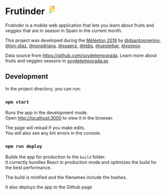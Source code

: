 # Frutinder ![](https://raw.githubusercontent.com/frutinder/frutinder/master/public/favicon.png)

Frutinder is a mobile web application that lets you learn about fruits and veggies that are in season in Spain in the current month. 

This project was developed during the [Mêléeton 2019] by [@dsantosmerino], [@jon-diaz], [@noradriana], [@ssaenz], [@tebs], [@uesteibar], [@xsimov].

Data source from https://github.com/soydetemporada. Learn more about fruits and veggies seasons in [soydetemporada.es](https://soydetemporada.es/)

## Development

In the project directory, you can run:

### `npm start`

Runs the app in the development mode.<br>
Open [http://localhost:3000](http://localhost:3000) to view it in the browser.

The page will reload if you make edits.<br>
You will also see any lint errors in the console.

### `npm run deploy`

Builds the app for production to the `build` folder.<br>
It correctly bundles React in production mode and optimizes the build for the best performance.

The build is minified and the filenames include the hashes.<br>

It also deploys the app to the Github page

<!--- LINKS -->
[Mêléeton 2019]: http://meleeton2019.themelee.org
[@dsantosmerino]: https://github.com/dsantosmerino
[@jon-diaz]: https://github.com/jon-diaz
[@noradriana]: https://github.com/noradriana
[@ssaenz]: https://github.com/ssaenz
[@uesteibar]: https://github.com/uesteibar
[@tebs]: https://github.com/tebs
[@xsimov]: https://github.com/xsimov
